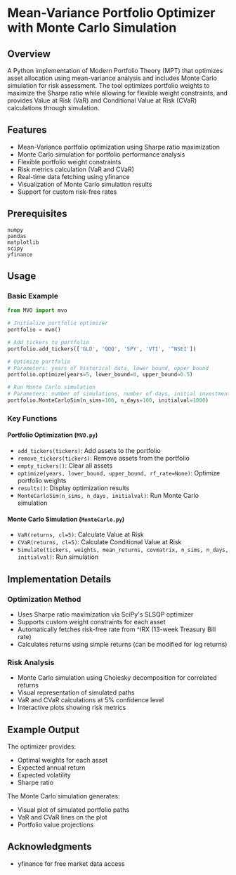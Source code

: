 # Mean-Variance Portfolio Optimizer with Monte Carlo Simulation

## Overview
A Python implementation of Modern Portfolio Theory (MPT) that optimizes asset allocation using mean-variance analysis and includes Monte Carlo simulation for risk assessment. The tool optimizes portfolio weights to maximize the Sharpe ratio while allowing for flexible weight constraints, and provides Value at Risk (VaR) and Conditional Value at Risk (CVaR) calculations through simulation.

## Features
- Mean-Variance portfolio optimization using Sharpe ratio maximization
- Monte Carlo simulation for portfolio performance analysis
- Flexible portfolio weight constraints
- Risk metrics calculation (VaR and CVaR)
- Real-time data fetching using yfinance
- Visualization of Monte Carlo simulation results
- Support for custom risk-free rates

## Prerequisites
```
numpy
pandas
matplotlib
scipy
yfinance
```

## Usage
### Basic Example
```python
from MVO import mvo

# Initialize portfolio optimizer
portfolio = mvo()

# Add tickers to portfolio
portfolio.add_tickers(['GLD', 'QQQ', 'SPY', 'VTI', '^NSEI'])

# Optimize portfolio
# Parameters: years of historical data, lower bound, upper bound
portfolio.optimize(years=5, lower_bound=0, upper_bound=0.5)

# Run Monte Carlo simulation
# Parameters: number of simulations, number of days, initial investment
portfolio.MonteCarloSim(n_sims=100, n_days=100, initialval=1000)
```

### Key Functions

#### Portfolio Optimization (`MVO.py`)
- `add_tickers(tickers)`: Add assets to the portfolio
- `remove_tickers(tickers)`: Remove assets from the portfolio
- `empty_tickers()`: Clear all assets
- `optimize(years, lower_bound, upper_bound, rf_rate=None)`: Optimize portfolio weights
- `results()`: Display optimization results
- `MonteCarloSim(n_sims, n_days, initialval)`: Run Monte Carlo simulation

#### Monte Carlo Simulation (`MonteCarlo.py`)
- `VaR(returns, cl=5)`: Calculate Value at Risk
- `CVaR(returns, cl=5)`: Calculate Conditional Value at Risk
- `Simulate(tickers, weights, mean_returns, covmatrix, n_sims, n_days, initialval)`: Run simulation

## Implementation Details

### Optimization Method
- Uses Sharpe ratio maximization via SciPy's SLSQP optimizer
- Supports custom weight constraints for each asset
- Automatically fetches risk-free rate from ^IRX (13-week Treasury Bill rate)
- Calculates returns using simple returns (can be modified for log returns)

### Risk Analysis
- Monte Carlo simulation using Cholesky decomposition for correlated returns
- Visual representation of simulated paths
- VaR and CVaR calculations at 5% confidence level
- Interactive plots showing risk metrics

## Example Output
The optimizer provides:
- Optimal weights for each asset
- Expected annual return
- Expected volatility
- Sharpe ratio

The Monte Carlo simulation generates:
- Visual plot of simulated portfolio paths
- VaR and CVaR lines on the plot
- Portfolio value projections

## Acknowledgments
- yfinance for free market data access
